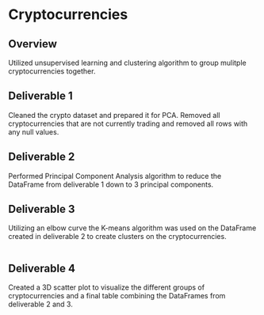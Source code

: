 # Cryptocurrencies

## Overview
Utilized unsupervised learning and clustering algorithm to group mulitple cryptocurrencies together.

## Deliverable 1
Cleaned the crypto dataset and prepared it for PCA. Removed all cryptocurrencies that are not currently trading and removed all rows with any null values. 

## Deliverable 2
Performed Principal Component Analysis algorithm to reduce the DataFrame from deliverable 1 down to 3 principal components.

## Deliverable 3
Utilizing an elbow curve the K-means algorithm was used on the DataFrame created in deliverable 2 to create clusters on the cryptocurrencies. 

![]()

## Deliverable 4
Created a 3D scatter plot to visualize the different groups of cryptocurrencies and a final table combining the DataFrames from deliverable 2 and 3.

![]()

![]()